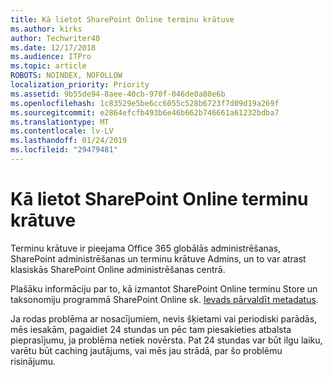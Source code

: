 ```yaml
---
title: Kā lietot SharePoint Online terminu krātuve
ms.author: kirks
author: Techwriter40
ms.date: 12/17/2018
ms.audience: ITPro
ms.topic: article
ROBOTS: NOINDEX, NOFOLLOW
localization_priority: Priority
ms.assetid: 9b55de94-8aee-40cb-970f-046de0a80e6b
ms.openlocfilehash: 1c83529e5be6cc6055c528b6723f7d09d19a269f
ms.sourcegitcommit: e2864efcfb493b6e46b662b746661a61232bdba7
ms.translationtype: MT
ms.contentlocale: lv-LV
ms.lasthandoff: 01/24/2019
ms.locfileid: "29479481"
---
```

# <a name="how-to-use-the-sharepoint-online-term-store"></a>Kā lietot SharePoint Online terminu krātuve

Terminu krātuve ir pieejama Office 365 globālās administrēšanas, SharePoint administrēšanas un terminu krātuve Admins, un to var atrast klasiskās SharePoint Online administrēšanas centrā. 
  
Plašāku informāciju par to, kā izmantot SharePoint Online terminu Store un taksonomiju programmā SharePoint Online sk. [Ievads pārvaldīt metadatus](https://go.microsoft.com/fwlink/?linkid=2044674&amp;clcid=0x409).
  
Ja rodas problēma ar nosacījumiem, nevis šķietami vai periodiski parādās, mēs iesakām, pagaidiet 24 stundas un pēc tam piesakieties atbalsta pieprasījumu, ja problēma netiek novērsta. Pat 24 stundas var būt ilgu laiku, varētu būt caching jautājums, vai mēs jau strādā, par šo problēmu risinājumu.
  

